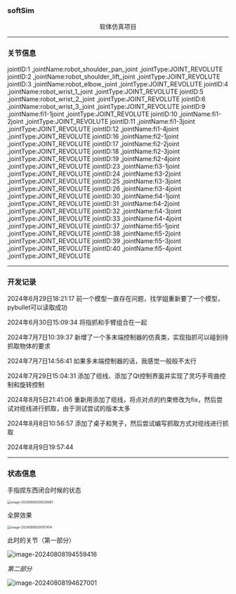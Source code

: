 ### softSim
<center>软体仿真项目</center>

---
### 关节信息
jointID:1 ,jointName:robot_shoulder_pan_joint ,jointType:JOINT_REVOLUTE
jointID:2 ,jointName:robot_shoulder_lift_joint ,jointType:JOINT_REVOLUTE
jointID:3 ,jointName:robot_elbow_joint ,jointType:JOINT_REVOLUTE
jointID:4 ,jointName:robot_wrist_1_joint ,jointType:JOINT_REVOLUTE
jointID:5 ,jointName:robot_wrist_2_joint ,jointType:JOINT_REVOLUTE
jointID:6 ,jointName:robot_wrist_3_joint ,jointType:JOINT_REVOLUTE
jointID:9 ,jointName:fi1-1joint ,jointType:JOINT_REVOLUTE
jointID:10 ,jointName:fi1-2joint ,jointType:JOINT_REVOLUTE
jointID:11 ,jointName:fi1-3joint ,jointType:JOINT_REVOLUTE
jointID:12 ,jointName:fi1-4joint ,jointType:JOINT_REVOLUTE
jointID:16 ,jointName:fi2-1joint ,jointType:JOINT_REVOLUTE
jointID:17 ,jointName:fi2-2joint ,jointType:JOINT_REVOLUTE
jointID:18 ,jointName:fi2-3joint ,jointType:JOINT_REVOLUTE
jointID:19 ,jointName:fi2-4joint ,jointType:JOINT_REVOLUTE
jointID:23 ,jointName:fi3-1joint ,jointType:JOINT_REVOLUTE
jointID:24 ,jointName:fi3-2joint ,jointType:JOINT_REVOLUTE
jointID:25 ,jointName:fi3-3joint ,jointType:JOINT_REVOLUTE
jointID:26 ,jointName:fi3-4joint ,jointType:JOINT_REVOLUTE
jointID:30 ,jointName:fi4-1joint ,jointType:JOINT_REVOLUTE
jointID:31 ,jointName:fi4-2joint ,jointType:JOINT_REVOLUTE
jointID:32 ,jointName:fi4-3joint ,jointType:JOINT_REVOLUTE
jointID:33 ,jointName:fi4-4joint ,jointType:JOINT_REVOLUTE
jointID:37 ,jointName:fi5-1joint ,jointType:JOINT_REVOLUTE
jointID:38 ,jointName:fi5-2joint ,jointType:JOINT_REVOLUTE
jointID:39 ,jointName:fi5-3joint ,jointType:JOINT_REVOLUTE
jointID:40 ,jointName:fi5-4joint ,jointType:JOINT_REVOLUTE

---
### 开发记录
2024年6月29日18:21:17  前一个模型一直存在问题，找学姐重新要了一个模型，pybullet可以读取成功

2024年6月30日15:09:34  将指抓和手臂组合在一起

2024年7月7日10:39:37   新增了一个多末端控制器的仿真类，实现指抓可以碰到待抓取物体的要求

2024年7月7日14:56:41   如果多末端控制器的话，我感觉一般般不太行

2024年7月29日15:04:31  添加了缆线、添加了Qt控制界面并实现了灵巧手弯曲控制和旋转控制

2024年8月5日21:41:06   重新用添加了缆线，将点对点的约束修改为fix，然后尝试对缆线进行抓取，由于测试尝试的版本太多

2024年8月8日10:56:57   添加了桌子和凳子，然后尝试编写抓取方式对缆线进行抓取

2024年8月9日19:57:44



---

### 状态信息

手指捏东西闭合时候的状态

<img src="https://fastly.jsdelivr.net/gh/unishuai/PicGoImg@main/softSim202408082000575.png" alt="image-20240808200029481" style="zoom:50%;" />

全屏效果

<img src="https://fastly.jsdelivr.net/gh/unishuai/PicGoImg@main/softSim202408082001507.png" alt="image-20240808200107414" style="zoom:50%;" />

此时的关节（第一部分）

![image-20240808194559416](https://fastly.jsdelivr.net/gh/unishuai/PicGoImg@main/softSim202408081945463.png)

*第二部分*

![image-20240808194627001](https://fastly.jsdelivr.net/gh/unishuai/PicGoImg@main/softSim202408081946037.png)